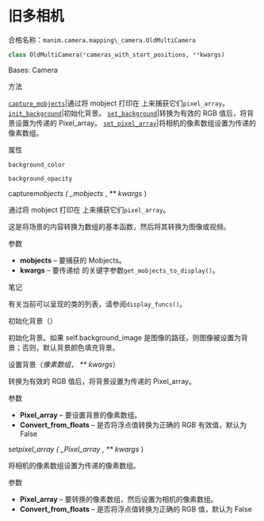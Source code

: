# 旧多相机

合格名称：`manim.camera.mapping\_camera.OldMultiCamera`

```py
class OldMultiCamera(*cameras_with_start_positions, **kwargs)
```

Bases: Camera

方法

[`capture_mobjects`]()|通过将 mobject 打印在 上来捕获它们`pixel_array`。
[`init_background`]()|初始化背景。
[`set_background`]()|转换为有效的 RGB 值后，将背景设置为传递的 Pixel_array。
[`set_pixel_array`]()|将相机的像素数组设置为传递的像素数组。

属性

`background_color`

`background_opacity`

capture*mobjects ( \_mobjects* , _\*\* kwargs_ )

通过将 mobject 打印在 上来捕获它们`pixel_array`。

这是将场景的内容转换为数组的基本函数，然后将其转换为图像或视频。

参数

- **mobjects** – 要捕获的 Mobjects。
- **kwargs** – 要传递给 的关键字参数`get_mobjects_to_display()`。

笔记

有关当前可以呈现的类的列表，请参阅`display_funcs()`。

初始化背景（）

初始化背景。如果 self.background_image 是图像的路径，则图像被设置为背景；否则，默认背景颜色填充背景。

设置背景（_像素数组_， _\*\* kwargs_）

转换为有效的 RGB 值后，将背景设置为传递的 Pixel_array。

参数

- **Pixel_array** – 要设置背景的像素数组。
- **Convert_from_floats** – 是否将浮点值转换为正确的 RGB 有效值，默认为 False

set*pixel_array ( \_Pixel_array* , _\*\* kwargs_ )

将相机的像素数组设置为传递的像素数组。

参数

- **Pixel_array** – 要转换的像素数组，然后设置为相机的像素数组。
- **Convert_from_floats** – 是否将浮点值转换为正确的 RGB 值，默认为 False
